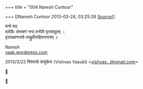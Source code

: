+++
title = "004 Naresh Cuntoor"

+++
[[Naresh Cuntoor	2013-03-24, 03:25:26 [Source](https://groups.google.com/g/samskrita/c/nzBHc4FlSUs)]]



मन्ये यत्  
श्लोकैः संभाषणं नन्दं तनोति वृत्तसंयुतम् ।  
वृत्तलक्षणनाशे तच्छ्रुतिरहितगायनम् ॥  

  

Naresh  
[vaak.wordpress.com](http://vaak.wordpress.com)

  
  

2013/3/23 विश्वासो वासुकेयः (Vishvas Vasuki) \<[vishvas...@gmail.com]()\>  





